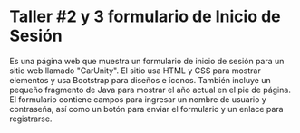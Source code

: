 # Taller #2 y 3 formulario de Inicio de Sesión
Es una página web que muestra un formulario de inicio de sesión para un sitio web llamado "CarUnity". El sitio usa HTML y CSS para mostrar elementos y usa Bootstrap para diseños e íconos. También incluye un pequeño fragmento de Java para mostrar el año actual en el pie de página. El formulario contiene campos para ingresar un nombre de usuario y contraseña, así como un botón para enviar el formulario y un enlace para registrarse.
